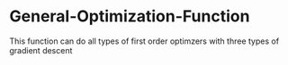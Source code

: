 # General-Optimization-Function
This function can do all types of first order optimzers with three types of gradient descent 
